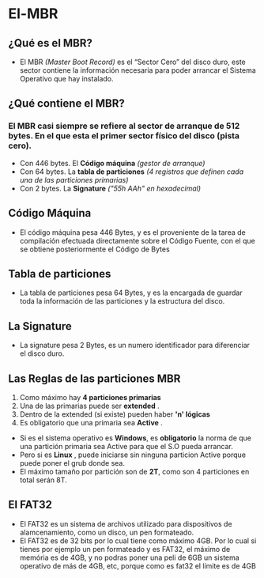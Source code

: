 # El-MBR
## ¿Qué es el MBR?
- El MBR *(Master Boot Record)* es el “Sector Cero” del disco duro, este sector contiene la información necesaria para poder arrancar el Sistema Operativo que hay instalado. 

## ¿Qué contiene el MBR?
### El MBR casi siempre se refiere al sector de arranque de 512 bytes. En el que esta el primer sector físico del disco (pista cero).

- Con 446 bytes. El **Código máquina** *(gestor de arranque)*
- Con 64 bytes.	La **tabla de particiones** *(4 registros que definen cada una de las particiones primarias)*
- Con 2 bytes. La **Signature** *("55h AAh" en hexadecimal)*

## Código Máquina

- El código máquina pesa 446 Bytes, y es el proveniente de la tarea de compilación efectuada directamente sobre el Código Fuente, con el que se obtiene posteriormente el Código de Bytes

## Tabla de particiones

- La tabla de particiones pesa 64 Bytes, y es la encargada de guardar toda la información de las particiones y la estructura del disco.

## La Signature 

- La signature pesa 2 Bytes, es un numero identificador para diferenciar el disco duro.

## Las Reglas de las particiones MBR

1. Como máximo hay **4 particiones primarias**
2. Una de las primarias puede ser **extended** .
3. Dentro de la extended (si existe) pueden haber **'n' lógicas**
4. Es obligatorio que una primaria sea **Active** .

- Si es el sistema operativo es **Windows**, es **obligatorio** la norma de que una partición primaria sea Active para que el S.O pueda arrancar.
- Pero si es **Linux** , puede iniciarse sin ninguna particion Active porque puede poner el grub donde sea.
- El máximo tamaño por partición son de **2T**, como son 4 particiones en total serán 8T.

## El FAT32

- El FAT32 es un sistema de archivos utilizado para dispositivos de alamcenamiento, como un disco, un pen formateado.
- El FAT32 es de 32 bits por lo cual tiene como máximo 4GB. 
Por lo cual si tienes por ejemplo un pen formateado y es FAT32, el máximo de memória es de 4GB, y no podras poner una peli de 6GB un sistema operativo de más de 4GB, etc, porque como es fat32 el límite es de 4GB
